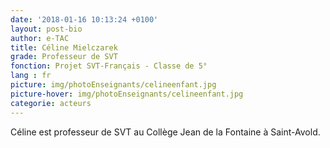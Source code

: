 ```yaml
---
date: '2018-01-16 10:13:24 +0100'
layout: post-bio
author: e-TAC
title: Céline Mielczarek
grade: Professeur de SVT
fonction: Projet SVT-Français - Classe de 5°
lang : fr
picture: img/photoEnseignants/celineenfant.jpg
picture-hover: img/photoEnseignants/celineenfant.jpg
categorie: acteurs
---
```



Céline est professeur de SVT au Collège Jean de la Fontaine à Saint-Avold.



